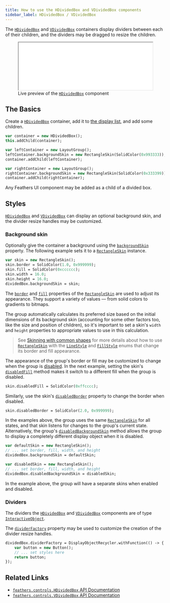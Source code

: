 ```yaml
---
title: How to use the HDividedBox and VDividedBox components
sidebar_label: HDividedBox / VDividedBox
---
```


The [`HDividedBox`](https://api.feathersui.com/current/feathers/controls/HDividedBox.html) and [`VDividedBox`](https://api.feathersui.com/current/feathers/controls/VDividedBox.html) containers display dividers between each of their children, and the dividers may be dragged to resize the children.

<figure>
<iframe src="/learn/haxe-openfl/samples/divided-box.html" width="100%" height="150"></iframe>
<figcaption>Live preview of the <a href="https://api.feathersui.com/current/feathers/controls/HDividedBox.html"><code>HDividedBox</code></a> component</figcaption>
</figure>

## The Basics

Create a [`HDividedBox`](https://api.feathersui.com/current/feathers/controls/HDividedBox.html) container, add it to [the display list](https://books.openfl.org/openfl-developers-guide/display-programming/basics-of-display-programming.html), and add some children.

```hx
var container = new HDividedBox();
this.addChild(container);

var leftContainer = new LayoutGroup();
leftContainer.backgroundSkin = new RectangleSkin(SolidColor(0x993333));
container.addChild(leftContainer);

var rightContainer = new LayoutGroup();
rightContainer.backgroundSkin = new RectangleSkin(SolidColor(0x333399));
container.addChild(rightContainer);
```

Any Feathers UI component may be added as a child of a divided box.

## Styles

[`HDividedBox`](https://api.feathersui.com/current/feathers/controls/HDividedBox.html) and [`VDividedBox`](https://api.feathersui.com/current/feathers/controls/VDividedBox.html) can display an optional background skin, and the divider resize handles may be customized.

### Background skin

Optionally give the container a background using the [`backgroundSkin`](https://api.feathersui.com/current/feathers/controls/supportClasses/BaseDividedBox.html#backgroundSkin) property. The following example sets it to a [`RectangleSkin`](https://api.feathersui.com/current/feathers/skins/RectangleSkin.html) instance.

```hx
var skin = new RectangleSkin();
skin.border = SolidColor(1.0, 0x999999);
skin.fill = SolidColor(0xcccccc);
skin.width = 16.0;
skin.height = 16.0;
dividedBox.backgroundSkin = skin;
```

The [`border`](https://api.feathersui.com/current/feathers/skins/BaseGraphicsPathSkin.html#border) and [`fill`](https://api.feathersui.com/current/feathers/skins/BaseGraphicsPathSkin.html#fill) properties of the [`RectangleSkin`](https://api.feathersui.com/current/feathers/skins/RectangleSkin.html) are used to adjust its appearance. They support a variety of values — from solid colors to gradients to bitmaps.

The group automatically calculates its preferred size based on the initial dimensions of its background skin (accounting for some other factors too, like the size and position of children), so it's important to set a skin's `width` and `height` properties to appropriate values to use in this calculation.

> See [Skinning with common shapes](./shape-skins.md) for more details about how to use [`RectangleSkin`](https://api.feathersui.com/current/feathers/skins/RectangleSkin.html) with the [`LineStyle`](https://api.feathersui.com/current/feathers/graphics/LineStyle.html) and [`FillStyle`](https://api.feathersui.com/current/feathers/graphics/FillStyle.html) enums that change its border and fill appearance.

The appearance of the group's border or fill may be customized to change when the group is [disabled](https://api.feathersui.com/current/feathers/core/IUIControl.html#enabled). In the next example, setting the skin's [`disabledFill`](https://api.feathersui.com/current/feathers/skins/RectangleSkin.html#disabledFill) method makes it switch to a different fill when the group is disabled.

```hx
skin.disabledFill = SolidColor(0xffcccc);
```

Similarly, use the skin's [`disabledBorder`](https://api.feathersui.com/current/feathers/skins/RectangleSkin.html#disabledBorder) property to change the border when disabled.

```hx
skin.disabledBorder = SolidColor(2.0, 0x999999);
```

In the examples above, the group uses the same [`RectangleSkin`](https://api.feathersui.com/current/feathers/skins/RectangleSkin.html) for all states, and that skin listens for changes to the group's current state. Alternatively, the group's [`disabledBackgroundSkin`](https://api.feathersui.com/current/feathers/controls/supportClasses/BaseDividedBox.html#disabledBackgroundSkin) method allows the group to display a completely different display object when it is disabled.

```hx
var defaultSkin = new RectangleSkin();
// ... set border, fill, width, and height
dividedBox.backgroundSkin = defaultSkin;

var disabledSkin = new RectangleSkin();
// ... set border, fill, width, and height
dividedBox.disabledBackgroundSkin = disabledSkin;
```

In the example above, the group will have a separate skins when enabled and disabled.

### Dividers

The dividers the [`HDividedBox`](https://api.feathersui.com/current/feathers/controls/HDividedBox.html) and [`VDividedBox`](https://api.feathersui.com/current/feathers/controls/VDividedBox.html) components are of type [`InteractiveObject`](https://api.openfl.org/openfl/display/InteractiveObject.html).

The [`dividerFactory`](https://api.feathersui.com/current/feathers/controls/supportClasses/BaseDividedBox.html#dividerFactory) property may be used to customize the creation of the divider resize handles.

```hx
dividedBox.dividerFactory = DisplayObjectRecycler.withFunction(() -> {
    var button = new Button();
    // ... set styles here
    return button;
});
```

## Related Links

- [`feathers.controls.HDividedBox` API Documentation](https://api.feathersui.com/current/feathers/controls/HDividedBox.html)
- [`feathers.controls.VDividedBox` API Documentation](https://api.feathersui.com/current/feathers/controls/VDividedBox.html)
